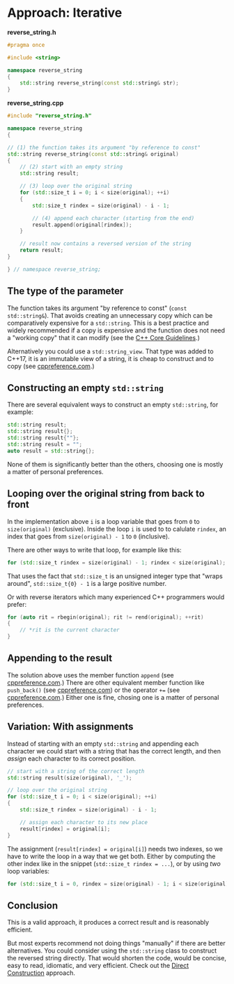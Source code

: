 # Approach: Iterative

**reverse_string.h**
```cpp
#pragma once

#include <string>

namespace reverse_string
{
    std::string reverse_string(const std::string& str);
}
```

**reverse_string.cpp**
```cpp
#include "reverse_string.h"

namespace reverse_string
{

// (1) the function takes its argument "by reference to const"
std::string reverse_string(const std::string& original)
{
    // (2) start with an empty string
    std::string result;

    // (3) loop over the original string
    for (std::size_t i = 0; i < size(original); ++i)
    {
        std::size_t rindex = size(original) - i - 1;

        // (4) append each character (starting from the end)
        result.append(original[rindex]);
    }

    // result now contains a reversed version of the string
    return result;
}

} // namespace reverse_string;
```

## The type of the parameter

The function takes its argument "by reference to const" (`const std::string&`).
That avoids creating an unnecessary copy which can be comparatively expensive for a `std::string`.
This is a best practice and widely recommended if a copy is expensive and the function does not need a "working copy" that it can modify (see the [C++ Core Guidelines][cgl-by-value-by-const-ref].)

Alternatively you could use a `std::string_view`.
That type was added to C++17, it is an immutable view of a string, it is cheap to construct and to copy (see [cppreference.com][cppref-stringview].)

## Constructing an empty `std::string`

There are several equivalent ways to construct an empty `std::string`, for example:
```cpp
std::string result;
std::string result{};
std::string result{""};
std::string result = "";
auto result = std::string{};
```

None of them is significantly better than the others, choosing one is mostly a matter of personal preferences.

## Looping over the original string from back to front

In the implementation above `i` is a loop variable that goes from `0` to `size(original)` (exclusive).
Inside the loop `i` is used to to calulate `rindex`, an index that goes from `size(original) - 1` to `0` (inclusive).

There are other ways to write that loop, for example like this:
```cpp
for (std::size_t rindex = size(original) - 1; rindex < size(original); --rindex)
```
That uses the fact that `std::size_t` is an unsigned integer type that "wraps around", `std::size_t{0} - 1` is a large positive number.

Or with reverse iterators which many experienced C++ programmers would prefer:
```cpp
for (auto rit = rbegin(original); rit != rend(original); ++rit)
{
    // *rit is the current character
}
```

## Appending to the result

The solution above uses the member function `append` (see [cppreference.com][cppref-string-append].)
There are other equivalent member function like `push_back()` (see [cppreference.com][cppref-string-pushback]) or the operator `+=` (see [cppreference.com][cppref-string-operator-plus-equal].)
Either one is fine, chosing one is a matter of personal preferences.

## Variation: With assignments

Instead of starting with an empty `std::string` and appending each character we could start with a string that has the correct length, and then *assign* each character to its correct position.

```cpp
// start with a string of the correct length
std::string result(size(original), '_');

// loop over the original string
for (std::size_t i = 0; i < size(original); ++i)
{
    std::size_t rindex = size(original) - i - 1;

    // assign each character to its new place
    result[rindex] = original[i];
}
```
The assignment (`result[rindex] = original[i]`) needs two indexes, so we have to write the loop in a way that we get both.
Either by computing the other index like in the snippet (`std::size_t rindex = ...`), or by using *two* loop variables:
```cpp
for (std::size_t i = 0, rindex = size(original) - 1; i < size(original); ++i, --rindex)
```

## Conclusion

This is a valid approach, it produces a correct result and is reasonably efficient.

But most experts recommend not doing things "manually" if there are better alternatives.
You could consider using the `std::string` class to construct the reversed string directly.
That would shorten the code, would be concise, easy to read, idiomatic, and very efficient.
Check out the [Direct Construction][approach-direct-construction] approach.


[cgl-by-value-by-const-ref]: https://isocpp.github.io/CppCoreGuidelines/CppCoreGuidelines#Rf-in
[cppref-stringview]: https://en.cppreference.com/w/cpp/string/basic_string_view
[cppref-string-append]: https://en.cppreference.com/w/cpp/string/basic_string/operator%2B%3D
[cppref-string-pushback]: https://en.cppreference.com/w/cpp/string/basic_string/push_back
[cppref-string-operator-plus-equal]: https://en.cppreference.com/w/cpp/string/basic_string/operator%2B%3D
[approach-direct-construction]: https://exercism.org/tracks/cpp/exercises/reverse-string/approaches/direct-construction
